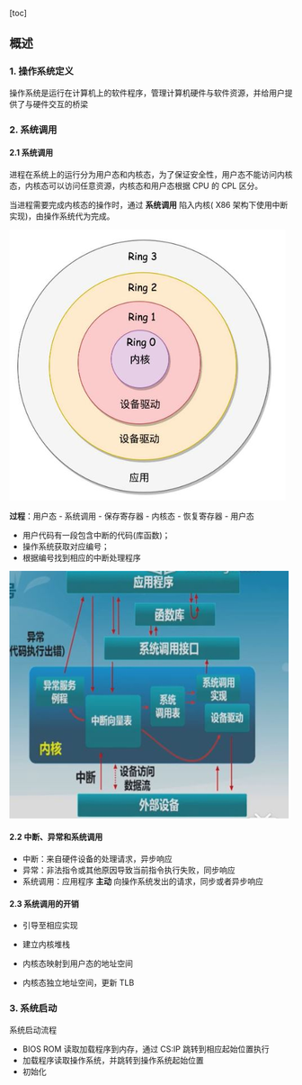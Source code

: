 [toc]



## 概述

### 1. 操作系统定义

操作系统是运行在计算机上的软件程序，管理计算机硬件与软件资源，并给用户提供了与硬件交互的桥梁



### 2. 系统调用

#### 2.1 系统调用

进程在系统上的运行分为用户态和内核态，为了保证安全性，用户态不能访问内核态，内核态可以访问任意资源，内核态和用户态根据 CPU 的 CPL 区分。

当进程需要完成内核态的操作时，通过 **系统调用** 陷入内核( X86 架构下使用中断实现)，由操作系统代为完成。

![](img/x86分层.jpg)

**过程**：用户态 - 系统调用 - 保存寄存器 - 内核态 - 恢复寄存器 - 用户态

- 用户代码有一段包含中断的代码(库函数)；
- 操作系统获取对应编号；
- 根据编号找到相应的中断处理程序

![](img/系统调用流程.jpg)

#### 2.2 中断、异常和系统调用

- 中断：来自硬件设备的处理请求，异步响应
- 异常：非法指令或其他原因导致当前指令执行失败，同步响应
- 系统调用：应用程序 **主动** 向操作系统发出的请求，同步或者异步响应

#### 2.3 系统调用的开销

- 引导至相应实现

- 建立内核堆栈
- 内核态映射到用户态的地址空间
- 内核态独立地址空间，更新 TLB



### 3. 系统启动

系统启动流程

- BIOS ROM 读取加载程序到内存，通过 CS:IP 跳转到相应起始位置执行
- 加载程序读取操作系统，并跳转到操作系统起始位置
- 初始化